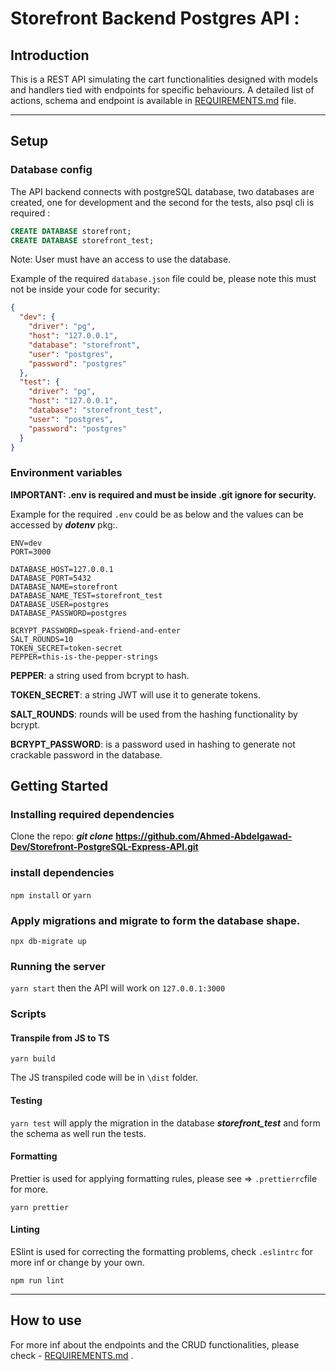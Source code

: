 # Storefront Backend Postgres API :

## Introduction ##

This is a REST API simulating the cart functionalities designed with models and handlers tied with endpoints for specific behaviours. A detailed list of actions, schema and endpoint is available in [REQUIREMENTS.md](https://github.com/Ahmed-Abdelgawad-Dev/Storefront-PostgreSQL-Express-API/blob/main/REQUIREMENTS.md) file.

---
## Setup ##

### Database config ###

The API backend connects with postgreSQL database, two databases are created, one for development and the second for the tests, also psql cli is required :

```SQL
CREATE DATABASE storefront;
CREATE DATABASE storefront_test;
````
Note: User must have an access to use the database.

Example of the required `database.json` file could be, please note this must not be inside your code for security:

```json
{
  "dev": {
    "driver": "pg",
    "host": "127.0.0.1",
    "database": "storefront",
    "user": "postgres",
    "password": "postgres"
  },
  "test": {
    "driver": "pg",
    "host": "127.0.0.1",
    "database": "storefront_test",
    "user": "postgres",
    "password": "postgres"
  }
}
```

### Environment variables ###

**IMPORTANT: .env is required  and must be inside .git ignore for security.**

Example for the required `.env` could be as below and the values can be accessed by **_dotenv_** pkg:.
```dotenv
ENV=dev
PORT=3000

DATABASE_HOST=127.0.0.1  
DATABASE_PORT=5432
DATABASE_NAME=storefront
DATABASE_NAME_TEST=storefront_test
DATABASE_USER=postgres
DATABASE_PASSWORD=postgres

BCRYPT_PASSWORD=speak-friend-and-enter
SALT_ROUNDS=10
TOKEN_SECRET=token-secret
PEPPER=this-is-the-pepper-strings
```
**PEPPER**: a string used from bcrypt to hash.

**TOKEN_SECRET**: a string JWT will use it to generate tokens.

**SALT_ROUNDS**: rounds will be used from the hashing functionality by bcrypt.

**BCRYPT_PASSWORD**: is a password used in hashing to generate not crackable password in the database.

## Getting Started ##

### Installing required dependencies ###

Clone the repo:  ***git clone*** **https://github.com/Ahmed-Abdelgawad-Dev/Storefront-PostgreSQL-Express-API.git**

### install dependencies ###
`npm install` or `yarn` 

### Apply migrations and migrate to form the database shape. ###
`npx db-migrate up`  

### Running the server ###

`yarn start` then the API will work on `127.0.0.1:3000` 

### Scripts ###

#### Transpile from JS to TS ####

`yarn build`

The JS transpiled code will be in  `\dist` folder.

#### Testing ####

`yarn test` will apply the migration in the database **_storefront_test_** and form the schema as well run the tests.

#### Formatting ####

Prettier is used for applying formatting rules, please see =>  `.prettierrc`file for more.

`yarn prettier`

#### Linting ####

ESlint is used for correcting the formatting problems, check `.eslintrc` for more inf or change by your own.


`npm run lint`

---
## How to use ##

For more inf about the endpoints and the CRUD functionalities, please check - [REQUIREMENTS.md](https://github.com/Ahmed-Abdelgawad-Dev/Storefront-PostgreSQL-Express-API/blob/main/REQUIREMENTS.md) .
